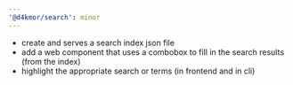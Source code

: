 ```yaml
---
'@d4kmor/search': minor
---
```


- create and serves a search index json file
- add a web component that uses a combobox to fill in the search results (from the index)
- highlight the appropriate search or terms (in frontend and in cli)
